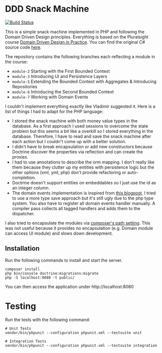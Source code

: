 # DDD Snack Machine

[![Build Status](https://travis-ci.com/fabwu/dddinaction.svg?branch=module-7)](https://travis-ci.com/fabwu/dddinaction)

This is a simple snack machine implemented in PHP and following the Domain Driven Design
principles. Everything is based on the Pluralsight course 
[Domain Driven Design in Practice](https://www.pluralsight.com/courses/domain-driven-design-in-practice).
You can find the original C# source code [here](https://github.com/vkhorikov/DddInAction).

The repository contains the following branches each reflecting a module in the course:

- `module-2` Starting with the First Bounded Context
- `module-3` Introducing UI and Persistence Layers
- `module-5` Extending the Bounded Context with Aggregates & Introducing Repositories
- `module-6` Introducing the Second Bounded Context
- `module-7` Working with Domain Events

I couldn't implement everything exactly like Vladimir suggested it. Here is a list of 
things I had to adapt for the PHP language:

- I stored the snack machine with both money value types in the database. As a first 
approach I used sessions to overcome the state problem but this seems a bit like a overkill
so I stored everything in the database. Therefore, I have to read and save the snack machine
after each action but I couldn't come up with a better solution.
- I didn't have to break encapsulation or add new constructors because Doctrine discover
the properties via reflection and can create the proxies.
- I had to use annotations to describe the orm mapping. I don't really like them because they
clutter up my entities with persistence logic but the other options (xml, yml, php) don't provide
refactoring or auto-completion.
- Doctrine doesn't support entities on embeddables so I just use the id as an integer column.
- The domain events implementation is inspired from [this blogpost](https://beberlei.de/2013/07/24/doctrine_and_domainevents.html).
I tried to use a more type save approach but it's still ugly due to the php type system. You also have
to register all domain events handler manually. A compiler pass collects all tagged handlers and adds them
to the dispatcher.

I also tried to encapsulate the modules via [composer's path setting](https://getcomposer.org/doc/05-repositories.md#path). This was not useful
because it provides no encapsulation (e.g. Domain module can access UI module) and slows
down development.

## Installation

Run the following commands to install and start the server.
```
composer install
php bin/console doctrine:migrations:migrate
php -S localhost:8080 -t public/
```
You can then access the application under http://localhost:8080

# Testing

Run the tests with the following command:
```
# Unit Tests
vendor/bin/phpunit --configuration phpunit.xml --testsuite unit

# Integration Tests
vendor/bin/phpunit --configuration phpunit.xml --testsuite integration
```